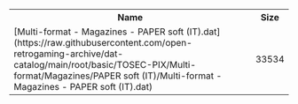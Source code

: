 <table>
<tr><th>Name</th><th>Size</th></tr>
<tr><td>[Multi-format - Magazines - PAPER soft (IT).dat](https://raw.githubusercontent.com/open-retrogaming-archive/dat-catalog/main/root/basic/TOSEC-PIX/Multi-format/Magazines/PAPER soft (IT)/Multi-format - Magazines - PAPER soft (IT).dat)</td><td>33534</td></tr>
</table>
